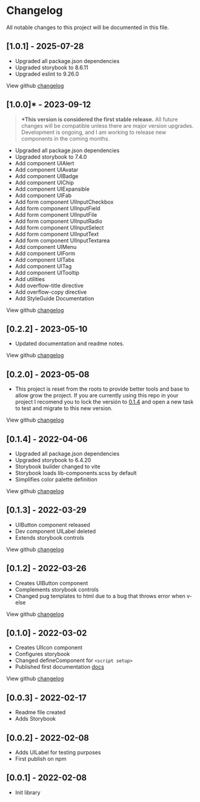 # Changelog

All notable changes to this project will be documented in this file.

## [1.0.1] - 2025-07-28

- Upgraded all package.json dependencies
- Upgraded storybook to 8.6.11
- Upgraded eslint to 9.26.0

View github [changelog](https://github.com/agrisom/vue-components-ui/compare/V1.0.0...V1.0.1)

## [1.0.0]\* - 2023-09-12

>**\*This version is considered the first stable release.** All future changes will be compatible unless there are major version upgrades. Development is ongoing, and I am working to release new components in the coming months.

- Upgraded all package.json dependencies
- Upgraded storybook to 7.4.0
- Add component UIAlert
- Add component UIAvatar
- Add component UIBadge
- Add component UIChip
- Add component UIExpansible
- Add component UIFab
- Add form component UIInputCheckbox
- Add form component UIInputField
- Add form component UIInputFile
- Add form component UIInputRadio
- Add form component UIInputSelect
- Add form component UIInputText
- Add form component UIInputTextarea
- Add component UIMenu
- Add component UIForm
- Add component UITabs
- Add component UITag
- Add component UITooltip
- Add utilities
- Add overflow-title directive
- Add overflow-copy directive
- Add StyleGuide Documentation

View github [changelog](https://github.com/agrisom/vue-components-ui/compare/V0.2.2...V1.0.0)

## [0.2.2] - 2023-05-10

- Updated documentation and readme notes.

View github [changelog](https://github.com/agrisom/vue-components-ui/compare/V0.2.0...V0.2.2)

## [0.2.0] - 2023-05-08

- This project is reset from the roots to provide better tools and base to allow grow the project.
If you are currently using this repo in your project I recomend you to lock the versión to [0.1.4](https://www.npmjs.com/package/vue-components-ui/v/0.1.4) and open a new task to test and migrate to this new version.

View github [changelog](https://github.com/agrisom/vue-components-ui/compare/V0.1.4...V0.2.0)

## [0.1.4] - 2022-04-06

- Upgraded all package.json dependencies
- Upgraded storybook to 6.4.20
- Storybook builder changed to vite
- Storybook loads lib-components.scss by default
- Simplifies color palette definition

View github [changelog](https://github.com/agrisom/vue-components-ui/compare/V0.1.3...V0.1.4)

## [0.1.3] - 2022-03-29

- UIButton component released
- Dev component UILabel deleted
- Extends storybook controls

View github [changelog](https://github.com/agrisom/vue-components-ui/compare/V0.1.2...V0.1.3)

## [0.1.2] - 2022-03-26

- Creates UIButton component
- Complements storybook controls
- Changed pug templates to html due to a bug that throws error when v-else

View github [changelog](https://github.com/agrisom/vue-components-ui/compare/V0.1.0...V0.1.2)

## [0.1.0] - 2022-03-02

- Creates UIIcon component
- Configures storybook
- Changed defineComponent for `<script setup>`
- Published first documentation [docs](https://vue-components-ui.netlify.app)

View github [changelog](https://github.com/agrisom/vue-components-ui/compare/V0.0.3...V0.1.0)

## [0.0.3] - 2022-02-17

- Readme file created
- Adds Storybook

## [0.0.2] - 2022-02-08

- Adds UILabel for testing purposes
- First publish on npm

## [0.0.1] - 2022-02-08

- Init library